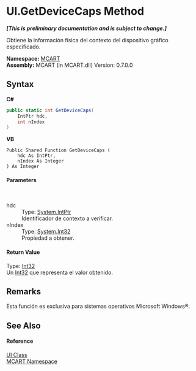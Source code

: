 # UI.GetDeviceCaps Method 
 _**\[This is preliminary documentation and is subject to change.\]**_

Obtiene la información física del contexto del dispositivo gráfico especificado.

**Namespace:**&nbsp;<a href="89e7854f-fe6f-d208-fb0c-b17953422852">MCART</a><br />**Assembly:**&nbsp;MCART (in MCART.dll) Version: 0.7.0.0

## Syntax

**C#**<br />
``` C#
public static int GetDeviceCaps(
	IntPtr hdc,
	int nIndex
)
```

**VB**<br />
``` VB
Public Shared Function GetDeviceCaps ( 
	hdc As IntPtr,
	nIndex As Integer
) As Integer
```


#### Parameters
&nbsp;<dl><dt>hdc</dt><dd>Type: <a href="http://msdn2.microsoft.com/es-es/library/5he14kz8" target="_blank">System.IntPtr</a><br />Identificador de contexto a verificar.</dd><dt>nIndex</dt><dd>Type: <a href="http://msdn2.microsoft.com/es-es/library/td2s409d" target="_blank">System.Int32</a><br />Propiedad a obtener.</dd></dl>

#### Return Value
Type: <a href="http://msdn2.microsoft.com/es-es/library/td2s409d" target="_blank">Int32</a><br />Un <a href="http://msdn2.microsoft.com/es-es/library/td2s409d" target="_blank">Int32</a> que representa el valor obtenido.

## Remarks
Esta función es exclusiva para sistemas operativos Microsoft Windows®.

## See Also


#### Reference
<a href="11cde9c6-a596-d602-594d-308b0ec41ea6">UI Class</a><br /><a href="89e7854f-fe6f-d208-fb0c-b17953422852">MCART Namespace</a><br />